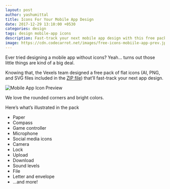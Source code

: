 ```yaml
---
layout: post
author: yashumittal
title: Icons For Your Mobile App Design
date: 2017-12-29 13:10:00 +0530
categories: design
tags: design mobile-app icons
description: Fast-track your next mobile app design with this free pack of flat icons from Vexels. Ever tried designing a mobile app without icons? Yeah… turns out those little things are kind of a big deal.
image: https://cdn.codecarrot.net/images/free-icons-mobiile-app-prev.jpg
---
```


Ever tried designing a mobile app without icons? Yeah… turns out those little things are kind of a big deal.

Knowing that, the Vexels team designed a free pack of flat icons (AI, PNG, and SVG files included in the [ZIP file](//www.instamojo.com/codecarrot/mobile-app-design-icons/)) that’ll fast-track your next app design.

![Mobile App Icon Preview](https://cdn.codecarrot.net/images/free-icons-mobiile-app-prev.jpg)

We love the rounded corners and bright colors.

Here’s what’s illustrated in the pack

* Paper
* Compass
* Game controller
* Microphone
* Social media icons
* Camera
* Lock
* Upload
* Download
* Sound levels
* File
* Letter and envelope
* …and more!
